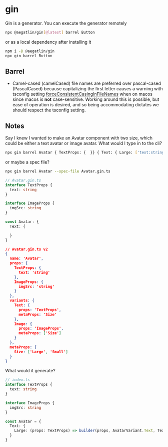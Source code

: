 # gin

Gin is a generator. You can execute the generator remotely

```sh
npx @aegatlin/gin[@latest] barrel Button
```

or as a local dependency after installing it

```sh
npm i -D @aegatlin/gin
npx gin barrel Button
```

## Barrel

- Camel-cased (camelCased) file names are preferred over pascal-cased (PascalCased) because capitalizing the first letter causes a warning with tsconfig setting [forceConsistentCasingInFileNames](https://www.typescriptlang.org/tsconfig#forceConsistentCasingInFileNames) when on macos since macos is **not** case-sensitive. Working around this is possible, but ease of operation is desired, and so being accommodating dictates we should respect the tsconfig setting.

## Notes

Say I knew I wanted to make an Avatar component with two size, which could be either a text avatar or image avatar. What would I type in to the cli?

```sh
npx gin barrel Avatar { TextProps: {  }} { Text: { Large: ['text:string'], Small: ['text:string'] }, Image: { Large: ['imgSrc:string'], Small: ['imgSrc:string'] } }
```

or maybe a spec file?

```sh
npx gin barrel Avatar --spec-file Avatar.gin.ts
```

```ts
// Avatar.gin.ts
interface TextProps {
  text: string
}

interface ImageProps {
  imgSrc: string
}

const Avatar: {
  Text: {

  }
}
```

```json
// Avatar.gin.ts v2
{
  name: 'Avatar',
  props: {
    TextProps: {
      text: 'string'
    },
    ImageProps: {
      imgSrc: 'string'
    }
  },
  variants: {
    Text: {
      props: 'TextProps',
      metaProps: 'Size'
    },
    Image: {
      props: 'ImageProps',
      metaProps: ['Size']
    }
  },
  metaProps: {
    Size: ['Large', 'Small']
  }
}
```


What would it generate?

```ts
// index.ts
interface TextProps {
  text: string
}

interface ImageProps {
  imgSrc: string
}

const Avatar = {
  Text: {
    Large: (props: TextProps) => builder(props, AvatarVariant.Text, TextVariant)
  }
}
```
